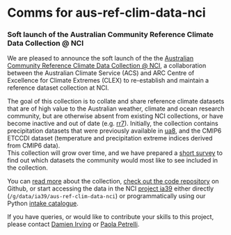# Comms for aus-ref-clim-data-nci 


### Soft launch of the Australian Community Reference Climate Data Collection @ NCI
We are pleased to announce the soft launch of the the [Australian Community Reference Climate Data Collection @ NCI](https://aus-ref-clim-data-nci.github.io/aus-ref-clim-data-nci), a collaboration between the Australian Climate Service (ACS) and ARC Centre of Excellence for Climate Extremes (CLEX) to re-establish and maintain a reference dataset collection at NCI.

The goal of this collection is to collate and share reference climate datasets that are of high value to the Australian weather, climate and ocean research community, but are otherwise absent from existing NCI collections, or have become inactive and out of date (e.g. [rr7](https://my.nci.org.au/mancini/project/rr7)). Initially, the collection contains precipitation datasets that were previously available in [ua8](https://my.nci.org.au/mancini/project/ua8), and the CMIP6 ETCCDI dataset (temperature and precipitation extreme indices derived from CMIP6 data).  
This collection will grow over time, and we have prepared a [short survey](https://docs.google.com/forms/d/e/1FAIpQLSeGI0lQMoA3zjOwBtWrr6y_sHrue3CndzhlPHJ38LTEoru_0Q/viewform) to find out which datasets the community would most like to see included in the collection. 

You can [read more](https://aus-ref-clim-data-nci.github.io/aus-ref-clim-data-nci) about the collection, [check out the code repository](https://github.com/aus-ref-clim-data-nci) on Github, or start accessing the data in the NCI [project ia39](https://my.nci.org.au/mancini/project/ia39) either directly (`/g/data/ia39/aus-ref-clim-data-nci`) or programmatically using our Python [intake catalogue](https://github.com/aus-ref-clim-data-nci/acs-replica-intake).

If you have queries, or would like to contribute your skills to this project, please contact [Damien Irving](mailto:damien.irving@csiro.au) or [Paola Petrelli](mailto:paola.petrelli@utas.edu.au).
